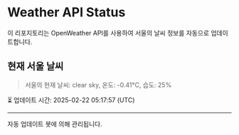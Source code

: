 
# Weather API Status

이 리포지토리는 OpenWeather API를 사용하여 서울의 날씨 정보를 자동으로 업데이트합니다.

## 현재 서울 날씨
> 서울의 현재 날씨: clear sky, 온도: -0.41°C, 습도: 25%

⏳ 업데이트 시간: 2025-02-22 05:17:57 (UTC)

---
자동 업데이트 봇에 의해 관리됩니다.
